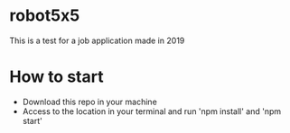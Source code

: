 # robot5x5
This is a test for a job application made in 2019

# How to start
* Download this repo in your machine
* Access to the location in your terminal and run 'npm install' and 'npm start'